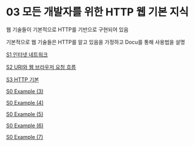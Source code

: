 # 03 모든 개발자를 위한 HTTP 웹 기본 지식

웹 기술들이 기본적으로 HTTP를 기반으로 구현되어 있음

기본적으로 웹 기술들은 HTTP를 알고 있음을 가정하고 Docu를 통해 사용법을 설명

[S1 인터넷 네트워크](03%20%E1%84%86%E1%85%A9%E1%84%83%E1%85%B3%E1%86%AB%20%E1%84%80%E1%85%A2%E1%84%87%E1%85%A1%E1%86%AF%E1%84%8C%E1%85%A1%E1%84%85%E1%85%B3%E1%86%AF%20%E1%84%8B%E1%85%B1%E1%84%92%E1%85%A1%E1%86%AB%20HTTP%20%E1%84%8B%E1%85%B0%E1%86%B8%20%E1%84%80%E1%85%B5%E1%84%87%E1%85%A9%E1%86%AB%20%E1%84%8C%E1%85%B5%E1%84%89%E1%85%B5%E1%86%A8%201592b698ff4c43028d9a03010ed9a63c/S1%20%E1%84%8B%E1%85%B5%E1%86%AB%E1%84%90%E1%85%A5%E1%84%82%E1%85%A6%E1%86%BA%20%E1%84%82%E1%85%A6%E1%84%90%E1%85%B3%E1%84%8B%E1%85%AF%E1%84%8F%E1%85%B3%20fd0e2e35d5f44a2d84b9d52912bb4e59.md)

[S2 URI와 웹 브라우저 요청 흐름](03%20%E1%84%86%E1%85%A9%E1%84%83%E1%85%B3%E1%86%AB%20%E1%84%80%E1%85%A2%E1%84%87%E1%85%A1%E1%86%AF%E1%84%8C%E1%85%A1%E1%84%85%E1%85%B3%E1%86%AF%20%E1%84%8B%E1%85%B1%E1%84%92%E1%85%A1%E1%86%AB%20HTTP%20%E1%84%8B%E1%85%B0%E1%86%B8%20%E1%84%80%E1%85%B5%E1%84%87%E1%85%A9%E1%86%AB%20%E1%84%8C%E1%85%B5%E1%84%89%E1%85%B5%E1%86%A8%201592b698ff4c43028d9a03010ed9a63c/S2%20URI%E1%84%8B%E1%85%AA%20%E1%84%8B%E1%85%B0%E1%86%B8%20%E1%84%87%E1%85%B3%E1%84%85%E1%85%A1%E1%84%8B%E1%85%AE%E1%84%8C%E1%85%A5%20%E1%84%8B%E1%85%AD%E1%84%8E%E1%85%A5%E1%86%BC%20%E1%84%92%E1%85%B3%E1%84%85%E1%85%B3%E1%86%B7%20da1c3281596240d7a01dcdf9219369cc.md)

[S3 HTTP 기본](03%20%E1%84%86%E1%85%A9%E1%84%83%E1%85%B3%E1%86%AB%20%E1%84%80%E1%85%A2%E1%84%87%E1%85%A1%E1%86%AF%E1%84%8C%E1%85%A1%E1%84%85%E1%85%B3%E1%86%AF%20%E1%84%8B%E1%85%B1%E1%84%92%E1%85%A1%E1%86%AB%20HTTP%20%E1%84%8B%E1%85%B0%E1%86%B8%20%E1%84%80%E1%85%B5%E1%84%87%E1%85%A9%E1%86%AB%20%E1%84%8C%E1%85%B5%E1%84%89%E1%85%B5%E1%86%A8%201592b698ff4c43028d9a03010ed9a63c/S3%20HTTP%20%E1%84%80%E1%85%B5%E1%84%87%E1%85%A9%E1%86%AB%2004a19c8ae9eb4039bc6ddcea31443933.md)

[S0 Example (3)](03%20%E1%84%86%E1%85%A9%E1%84%83%E1%85%B3%E1%86%AB%20%E1%84%80%E1%85%A2%E1%84%87%E1%85%A1%E1%86%AF%E1%84%8C%E1%85%A1%E1%84%85%E1%85%B3%E1%86%AF%20%E1%84%8B%E1%85%B1%E1%84%92%E1%85%A1%E1%86%AB%20HTTP%20%E1%84%8B%E1%85%B0%E1%86%B8%20%E1%84%80%E1%85%B5%E1%84%87%E1%85%A9%E1%86%AB%20%E1%84%8C%E1%85%B5%E1%84%89%E1%85%B5%E1%86%A8%201592b698ff4c43028d9a03010ed9a63c/S0%20Example%20(3)%202f96eaad412d4b948a20878f8f7c675a.md)

[S0 Example (4)](03%20%E1%84%86%E1%85%A9%E1%84%83%E1%85%B3%E1%86%AB%20%E1%84%80%E1%85%A2%E1%84%87%E1%85%A1%E1%86%AF%E1%84%8C%E1%85%A1%E1%84%85%E1%85%B3%E1%86%AF%20%E1%84%8B%E1%85%B1%E1%84%92%E1%85%A1%E1%86%AB%20HTTP%20%E1%84%8B%E1%85%B0%E1%86%B8%20%E1%84%80%E1%85%B5%E1%84%87%E1%85%A9%E1%86%AB%20%E1%84%8C%E1%85%B5%E1%84%89%E1%85%B5%E1%86%A8%201592b698ff4c43028d9a03010ed9a63c/S0%20Example%20(4)%20c9d0d580b8874a4ea6cb095cd6957ba8.md)

[S0 Example (5)](03%20%E1%84%86%E1%85%A9%E1%84%83%E1%85%B3%E1%86%AB%20%E1%84%80%E1%85%A2%E1%84%87%E1%85%A1%E1%86%AF%E1%84%8C%E1%85%A1%E1%84%85%E1%85%B3%E1%86%AF%20%E1%84%8B%E1%85%B1%E1%84%92%E1%85%A1%E1%86%AB%20HTTP%20%E1%84%8B%E1%85%B0%E1%86%B8%20%E1%84%80%E1%85%B5%E1%84%87%E1%85%A9%E1%86%AB%20%E1%84%8C%E1%85%B5%E1%84%89%E1%85%B5%E1%86%A8%201592b698ff4c43028d9a03010ed9a63c/S0%20Example%20(5)%20fd1e9b9228904200a779ece0bfcdfda2.md)

[S0 Example (6)](03%20%E1%84%86%E1%85%A9%E1%84%83%E1%85%B3%E1%86%AB%20%E1%84%80%E1%85%A2%E1%84%87%E1%85%A1%E1%86%AF%E1%84%8C%E1%85%A1%E1%84%85%E1%85%B3%E1%86%AF%20%E1%84%8B%E1%85%B1%E1%84%92%E1%85%A1%E1%86%AB%20HTTP%20%E1%84%8B%E1%85%B0%E1%86%B8%20%E1%84%80%E1%85%B5%E1%84%87%E1%85%A9%E1%86%AB%20%E1%84%8C%E1%85%B5%E1%84%89%E1%85%B5%E1%86%A8%201592b698ff4c43028d9a03010ed9a63c/S0%20Example%20(6)%201e2cf03dd132419e9cf356da121ed6ae.md)

[S0 Example (7)](03%20%E1%84%86%E1%85%A9%E1%84%83%E1%85%B3%E1%86%AB%20%E1%84%80%E1%85%A2%E1%84%87%E1%85%A1%E1%86%AF%E1%84%8C%E1%85%A1%E1%84%85%E1%85%B3%E1%86%AF%20%E1%84%8B%E1%85%B1%E1%84%92%E1%85%A1%E1%86%AB%20HTTP%20%E1%84%8B%E1%85%B0%E1%86%B8%20%E1%84%80%E1%85%B5%E1%84%87%E1%85%A9%E1%86%AB%20%E1%84%8C%E1%85%B5%E1%84%89%E1%85%B5%E1%86%A8%201592b698ff4c43028d9a03010ed9a63c/S0%20Example%20(7)%208accd52307a548789c03f43b5a615fde.md)